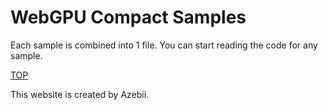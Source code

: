 # WebGPU Compact Samples

Each sample is combined into 1 file. You can start reading the code for any sample.

[TOP](https://azebii.github.io/webgpu/)

This website is created by Azebii.
